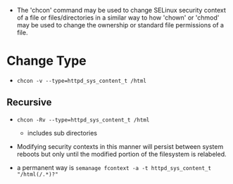 - The 'chcon' command may be used to change SELinux security context of a file or files/directories in a similar way to how 'chown' or 'chmod' may be used to change the ownership or standard file permissions of a file.

# Change Type
- `chcon -v --type=httpd_sys_content_t /html`
## Recursive
- `chcon -Rv --type=httpd_sys_content_t /html`
  - includes sub directories

- Modifying security contexts in this manner will persist between system reboots but only until the modified portion of the filesystem is relabeled.
- a permanent way is `semanage fcontext -a -t httpd_sys_content_t "/html(/.*)?" `
